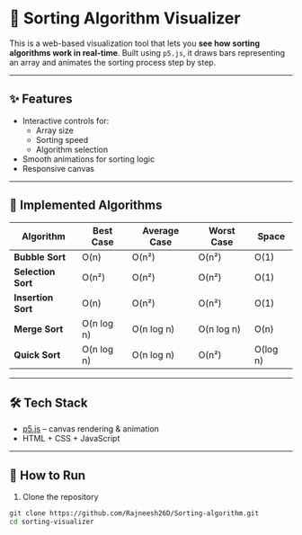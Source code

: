 # 🧠 Sorting Algorithm Visualizer

This is a web-based visualization tool that lets you **see how sorting algorithms work in real-time**. Built using `p5.js`, it draws bars representing an array and animates the sorting process step by step.

---

## ✨ Features

- Interactive controls for:
  - Array size
  - Sorting speed
  - Algorithm selection
- Smooth animations for sorting logic
- Responsive canvas

---

## 🧪 Implemented Algorithms

| Algorithm       | Best Case     | Average Case   | Worst Case     | Space     |
|----------------|---------------|----------------|----------------|-----------|
| **Bubble Sort**     | O(n)          | O(n²)          | O(n²)          | O(1)      |
| **Selection Sort**  | O(n²)         | O(n²)          | O(n²)          | O(1)      |
| **Insertion Sort**  | O(n)          | O(n²)          | O(n²)          | O(1)      |
| **Merge Sort**      | O(n log n)    | O(n log n)     | O(n log n)     | O(n)      |
| **Quick Sort**      | O(n log n)    | O(n log n)     | O(n²)          | O(log n)  |

---

## 🛠 Tech Stack

- [p5.js](https://p5js.org/) – canvas rendering & animation
- HTML + CSS + JavaScript

---

## 🚀 How to Run

1. Clone the repository
```bash
git clone https://github.com/Rajneesh26D/Sorting-algorithm.git
cd sorting-visualizer
